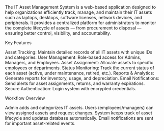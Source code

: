 The IT Asset Management System is a web-based application designed to help organizations efficiently track, manage, and maintain their IT assets such as laptops, desktops, software licenses, network devices, and peripherals.
It provides a centralized platform for administrators to monitor the complete lifecycle of assets — from procurement to disposal — ensuring better control, visibility, and accountability.

Key Features

Asset Tracking: Maintain detailed records of all IT assets with unique IDs and categories.
User Management: Role-based access for Admins, Managers, and Employees.
Asset Assignment: Allocate assets to specific employees or departments.
Status Monitoring: Track the current status of each asset (active, under maintenance, retired, etc.).
Reports & Analytics: Generate reports for inventory, usage, and depreciation.
Email Notifications: Send alerts for asset assignments, returns, and warranty expirations.
Secure Authentication: Login system with encrypted credentials.

Workflow Overview

Admin adds and categorizes IT assets.
Users (employees/managers) can view assigned assets and request changes.
System keeps track of asset lifecycle and updates database automatically.
Email notifications are sent for important asset-related events.

